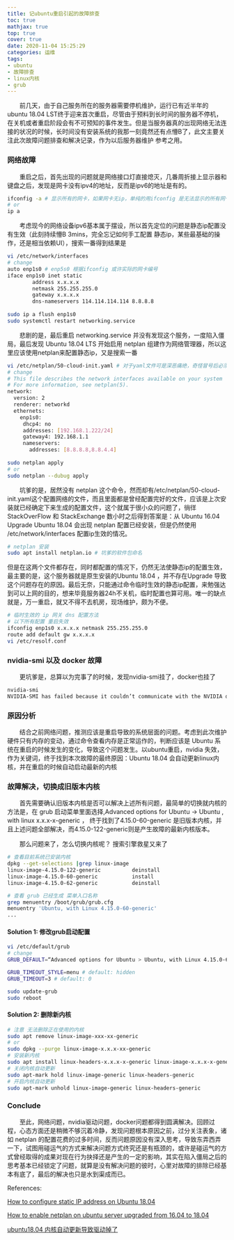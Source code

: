 ```yaml
---
title: 记ubuntu重启引起的故障排查
toc: true
mathjax: true
top: true
cover: true
date: 2020-11-04 15:25:29
categories: 运维
tags:
- ubuntu
- 故障排查
- linux内核
- grub
---
```


　　前几天，由于自己服务所在的服务器需要停机维护，运行已有近半年的ubuntu 18.04 LST终于迎来首次重启，尽管由于预料到长时间的服务器不停机，在关机或者重启阶段会有不可预知的事件发生。但是当服务器真的出现网络无法连接的状况的时候，长时间没有安装系统的我那一刻竟然还有点懵B了，此文主要关注此次故障问题排查和解决记录，作为以后服务器维护 参考之用。

### 网络故障

　　重启之后，首先出现的问题就是网络接口灯直接熄灭，几番周折接上显示器和键盘之后，发现是网卡没有ipv4的地址，反而是ipv6的地址是有的。

```bash
ifconfig -a # 显示所有的网卡，如果网卡无ip，单纯的用ifconfig 是无法显示的所有网卡设备的
# or
ip a
```



　　考虑现今的网络设备ipv6基本属于摆设，所以首先定位的问题是静态ip配置没有生效（此刻持续懵B 3mins，完全忘记如何手工配置 静态ip，某些最基础的操作，还是相当依赖UI），搜索一番得到结果是

```bash
vi /etc/network/interfaces
# change
auto enp1s0 # enp5s0 根据ifconfig 或许实际的网卡编号
iface enp1s0 inet static
		address x.x.x.x
		netmask 255.255.255.0
		gateway x.x.x.x
		dns-nameservers 114.114.114.114 8.8.8.8
		
sudo ip a flush enp1s0
sudo systemctl restart networking.service
```

　　悲剧的是，最后重启 networking.service 并没有发现这个服务，一度陷入僵局，最后发现 Ubuntu 18.04 LTS 开始启用 netplan 组建作为网络管理器，所以这里应该使用netplan来配置静态ip，又是搜索一番

```bash
vi /etc/netplan/50-cloud-init.yaml # 对于yaml文件可是深恶痛绝，奇怪冒号后必须接空格 和 不允许 缩进\t的设定
# change
# This file describes the network interfaces available on your system
# For more information, see netplan(5).
network:
  version: 2
  renderer: networkd
  ethernets:
    enp1s0:
     dhcp4: no
     addresses: [192.168.1.222/24]
     gateway4: 192.168.1.1
     nameservers:
       addresses: [8.8.8.8,8.8.4.4]
       
sudo netplan apply
# or
sudo netplan --dubug apply
```

　　坑爹的是，居然没有 netplan 这个命令，然而却有/etc/netplan/50-cloud-init.yaml这个配置网络的文件，而且里面都是曾经配置完好的文件，应该是上次安装就已经确定下来生成的配置文件，这个就属于很小众的问题了，徜徉 StackOverFlow 和 StackExchange 数小时之后得到答案是：从 Ubuntu 16.04  Upgrade Ubuntu 18.04 会出现 netplan 配置已经安装，但是仍然使用 /etc/network/interfaces 配置ip生效的情况。

```bash
# netplan 安装 
sudo apt install netplan.io # 坑爹的软件包命名
```



但是在这两个文件都存在，同时都配置的情况下，仍然无法使静态ip的配置生效，最主要的是，这个服务器就是原生安装的Ubuntu 18.04 ，并不存在Upgrade 导致这个问题存在的原因。最后无奈，只能通过命令临时生效的静态ip配置，来勉强达到可以上网的目的，想来毕竟服务器24h不关机，临时配置也算可用。唯一的缺点就是，万一重启，就又不得不去机房，现场维护，颇为不便。

```bash
# 临时生效的 ip 网关 dns 配置方法
# 以下所有配置 重启失效
ifconfig enp1s0 x.x.x.x netmask 255.255.255.0
route add default gw x.x.x.x
vi /etc/resolf.conf

```



### nvidia-smi 以及 docker 故障

　　更坑爹是，总算以为完事了的时候，发现nvidia-smi挂了，docker也挂了

```bash
nvidia-smi
NVIDIA-SMI has failed because it couldn’t communicate with the NVIDIA driver. Make sure that the latest NVIDIA driver is installed and running.
```

### 原因分析　　

　　结合之前网络问题，推测应该是重启导致的系统层面的问题。考虑到此次维护硬件只有内存的变动，通过命令查看内存是正常运作的，判断应该是 Ubuntu 系统在重启的时候发生的变化，导致这个问题发生。以ubuntu重启，nvidia 失效，作为关键词，终于找到本次故障的最终原因：Ubuntu 18.04 会自动更新linux内核，并在重启的时候自动启动最新的内核



### 故障解决，切换成旧版本内核

　　首先需要确认旧版本内核是否可以解决上述所有问题，最简单的切换就内核的方法是，在 grub 启动菜单里面选择,Advanced options for Ubuntu -> Ubuntu , with linux x.x.x-x-generic ， 终于找到了4.15.0-60-generic 是旧版本内核，并且上述问题全部解决，而4.15.0-122-generic则是产生故障的最新内核版本。

　　那么问题来了，怎么切换内核呢？ 搜索引擎救星又来了

```bash
# 查看目前系统已安装内核
dpkg --get-selections |grep linux-image
linux-image-4.15.0-122-generic			deinstall
linux-image-4.15.0-60-generic			install
linux-image-4.15.0-62-generic			deinstall

# 查看 grub 已经生成 菜单入口名称
grep menuentry /boot/grub/grub.cfg
menuentry 'Ubuntu, with Linux 4.15.0-60-generic' 
...
```

#### Solution 1: 修改grub启动配置

```bash
vi /etc/default/grub
# change
GRUB_DEFAULT=“Advanced options for Ubuntu > Ubuntu, with Linux 4.15.0-60-generic”

GRUB_TIMEOUT_STYLE=menu # default: hidden
GRUB_TIMEOUT=3 # default: 0

sudo update-grub
sudo reboot
```

#### Solution 2: 删除新内核

```bash
# 注意 无法删除正在使用的内核
sudo apt remove linux-image-xxx-xx-generic
# or
sudo dpkg --purge linux-image-x.x.x-xx-generic
# 安装新内核
sudo apt install linux-headers-x.x.x-x-generic linux-image-x.x.x-x-generic
# 关闭内核自动更新
sudo apt-mark hold linux-image-generic linux-headers-generic
# 开启内核自动更新
sudo apt-mark unhold linux-image-generic linux-headers-generic
```

### Conclude

　　至此，网络问题，nvidia驱动问题，docker问题都得到圆满解决。回顾过程，心态方面还是稍微不够沉着冷静，发现问题根本原因之前，过分关注表象，诸如 netplan 的配置花费的过多时间，反而问题原因没有深入思考，导致东弄西弄一下，试图用碰运气的方式来解决问题方式终究还是有瓶颈的，或许是碰运气的方式曾经取得的成果对现在行为抉择还是产生的一定的影响，其实在陷入僵局之后的思考基本已经锁定了问题，就算是没有解决问题的彼时，心里对故障的排除已经基本有底了，最后的解决也只是水到渠成而已。



References:

[How to configure static IP address on Ubuntu 18.04 ](https://linuxconfig.org/how-to-configure-static-ip-address-on-ubuntu-18-04-bionic-beaver-linux)

[How to enable netplan on ubuntu server upgraded from 16.04 to 18.04](https://askubuntu.com/questions/1034711/how-to-enable-netplan-on-ubuntu-server-upgraded-from-16-04-to-18-04)

[ubuntu18.04 内核自动更新导致驱动掉了](https://blog.csdn.net/qq_43222384/article/details/90314297)